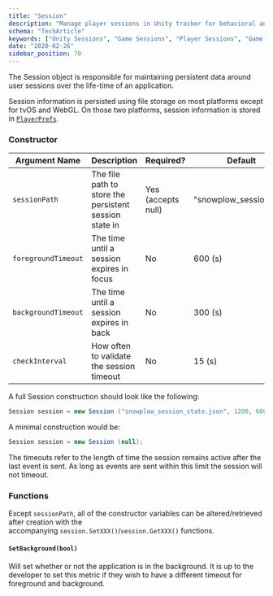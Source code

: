 ```yaml
---
title: "Session"
description: "Manage player sessions in Unity tracker for behavioral analytics and game engagement tracking."
schema: "TechArticle"
keywords: ["Unity Sessions", "Game Sessions", "Player Sessions", "Game Analytics", "Unity Analytics", "Gaming Sessions"]
date: "2020-02-26"
sidebar_position: 70
---
```


The Session object is responsible for maintaining persistent data around user sessions over the life-time of an application.

Session information is persisted using file storage on most platforms except for tvOS and WebGL.
On those two platforms, session information is stored in [`PlayerPrefs`](https://docs.unity3d.com/ScriptReference/PlayerPrefs.html).

### Constructor

| **Argument Name** | **Description** | **Required?** | **Default** |
| --- | --- | --- | --- |
| `sessionPath` | The file path to store the persistent session state in | Yes (accepts null) | "snowplow_session.dict" |
| `foregroundTimeout` | The time until a session expires in focus | No | 600 (s) |
| `backgroundTimeout` | The time until a session expires in back | No | 300 (s) |
| `checkInterval` | How often to validate the session timeout | No | 15 (s) |

A full Session construction should look like the following:

```csharp
Session session = new Session ("snowplow_session_state.json", 1200, 600, 30);
```

A minimal construction would be:

```csharp
Session session = new Session (null);
```

The timeouts refer to the length of time the session remains active after the last event is sent. As long as events are sent within this limit the session will not timeout.

### Functions

Except `sessionPath`, all of the constructor variables can be altered/retrieved after creation with the accompanying `session.SetXXX()`/`session.GetXXX()` functions.

#### `SetBackground(bool)`

Will set whether or not the application is in the background. It is up to the developer to set this metric if they wish to have a different timeout for foreground and background.
